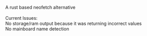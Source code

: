 A rust based neofetch alternative
<br>
<br>
Current Issues:
<br>
No storage/ram output because it was returning incorrect values<br>
No mainboard name detection
